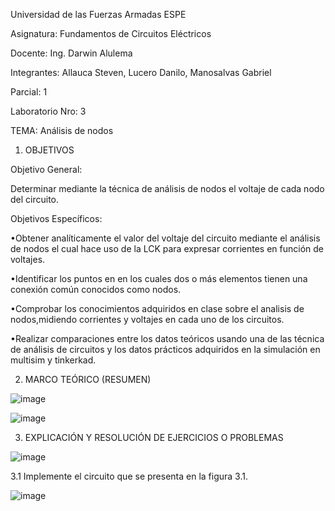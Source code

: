 Universidad de las Fuerzas Armadas ESPE

Asignatura: Fundamentos de Circuitos Eléctricos

Docente: Ing. Darwin Alulema

Integrantes: Allauca Steven, Lucero Danilo, Manosalvas Gabriel

Parcial: 1

Laboratorio Nro: 3

TEMA: Análisis de nodos

1. OBJETIVOS

Objetivo General:

Determinar mediante la técnica de análisis de nodos el voltaje de cada nodo del circuito.

Objetivos Específicos:

•Obtener analíticamente el valor del voltaje del circuito mediante el análisis de nodos el cual hace uso de la LCK para expresar corrientes en función de voltajes.

•Identificar los puntos en en los cuales dos o más elementos tienen una conexión común conocidos como nodos.

•Comprobar los conocimientos adquiridos en clase sobre el analisis de nodos,midiendo corrientes y voltajes en cada uno de los circuitos.

•Realizar comparaciones entre los datos teóricos usando una de las técnica de análisis de circuitos y los datos prácticos adquiridos en la simulación en multisim y tinkerkad.

2. MARCO TEÓRICO (RESUMEN)

![image](https://user-images.githubusercontent.com/94025287/144351222-1dc84cd9-cd63-4a9b-a1c7-e4cb1c334252.png)

![image](https://user-images.githubusercontent.com/94025287/144351239-8b170293-64cb-40ce-ac18-2b9fcc37ab0a.png)

3. EXPLICACIÓN Y RESOLUCIÓN DE EJERCICIOS O PROBLEMAS

![image](https://user-images.githubusercontent.com/94025287/144351297-e45e00b9-713f-44d0-8302-20e1eb07adb6.png)

3.1 Implemente el circuito que se presenta en la figura 3.1.

![image](https://user-images.githubusercontent.com/94025287/144351340-fb568ae8-9cb5-40f0-83e8-ce269d4f10d7.png)


